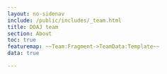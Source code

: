 ```yaml
---
layout: no-sidenav
include: /public/includes/_team.html
title: DOAJ team
section: About
toc: true
featuremap: ~~Team:Fragment->TeamData:Template~~
data: true

---
```



